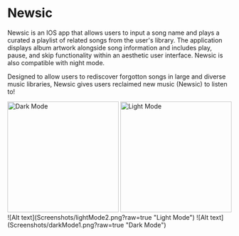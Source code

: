 # Newsic
Newsic is an IOS app that allows users to input a song name and plays a curated a playlist of related songs from the user's library. The application displays album artwork alongside song information and includes play, pause, and skip functionality within an aesthetic user interface. Newsic is also compatible with night mode.


Designed to allow users to rediscover forgotton songs in large and diverse music libraries, Newsic gives users reclaimed new music (Newsic) to listen to!

<img src="https://github.com/AshnaJagadisan/Newsic/blob/main/Screenshots/darkMode1.png" alt="Dark Mode" width="250"/>
<img src="https://github.com/AshnaJagadisan/Newsic/blob/main/Screenshots/lightMode2.png" alt="Light Mode" width="250"/>
![Alt text](Screenshots/lightMode2.png?raw=true "Light Mode")
![Alt text](Screenshots/darkMode1.png?raw=true "Dark Mode")
